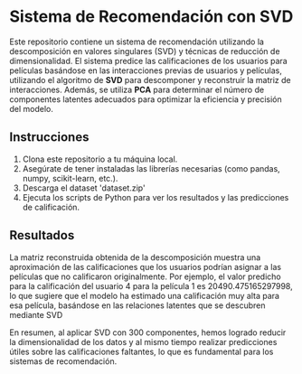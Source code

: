 # Sistema de Recomendación con SVD

Este repositorio contiene un sistema de recomendación utilizando la descomposición en valores singulares (SVD) y técnicas de reducción de dimensionalidad. El sistema predice las calificaciones de los usuarios para películas basándose en las interacciones previas de usuarios y películas, utilizando el algoritmo de **SVD** para descomponer y reconstruir la matriz de interacciones. Además, se utiliza **PCA** para determinar el número de componentes latentes adecuados para optimizar la eficiencia y precisión del modelo.

## Instrucciones

1. Clona este repositorio a tu máquina local.
2. Asegúrate de tener instaladas las librerías necesarias (como pandas, numpy, scikit-learn, etc.).
3. Descarga el dataset 'dataset.zip'
4. Ejecuta los scripts de Python para ver los resultados y las predicciones de calificación.

## Resultados
La matriz reconstruida obtenida de la descomposición muestra una aproximación de las calificaciones que los usuarios podrían asignar a las películas que no calificaron originalmente. Por ejemplo, el valor predicho para la calificación del usuario 4 para la película 1 es 20490.475165297998, lo que sugiere que el modelo ha estimado una calificación muy alta para esa película, basándose en las relaciones latentes que se descubren mediante SVD

En resumen, al aplicar SVD con 300 componentes, hemos logrado reducir la dimensionalidad de los datos y al mismo tiempo realizar predicciones útiles sobre las calificaciones faltantes, lo que es fundamental para los sistemas de recomendación.
